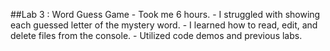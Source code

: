 ##Lab 3 : Word Guess Game
	- Took me 6 hours.
	- I struggled with showing each guessed letter of the mystery word.
	- I learned how to read, edit, and delete files from the console.
    - Utilized code demos and previous labs.
